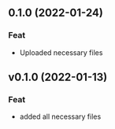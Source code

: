 ## 0.1.0 (2022-01-24)

### Feat

- Uploaded necessary files

## v0.1.0 (2022-01-13)

### Feat

- added all necessary files
